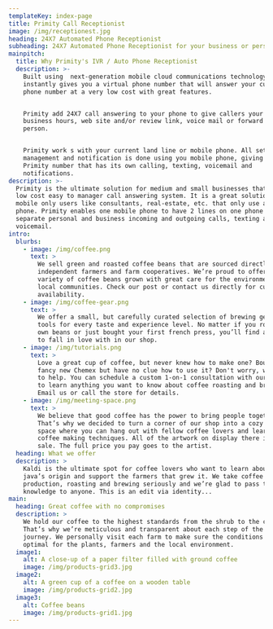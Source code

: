 ```yaml
---
templateKey: index-page
title: Primity Call Receptionist
image: /img/receptionest.jpg
heading: 24X7 Automated Phone Receptionist
subheading: 24X7 Automated Phone Receptionist for your business or personal needs
mainpitch:
  title: Why Primity's IVR / Auto Phone Receptionist
  description: >-
    Built using  next-generation mobile cloud communications technology, Primity
    instantly gives you a virtual phone number that will answer your current
    phone number at a very low cost with great features. 


    Primity add 24X7 call answering to your phone to give callers your location,
    business hours, web site and/or review link, voice mail or forward to a live
    person. 


    Primity work s with your current land line or mobile phone. All setup,
    management and notification is done using you mobile phone, giving you a 2nd
    Primity number that has its own calling, texting, voicemail and
    notifications.
description: >-
  Primity is the ultimate solution for medium and small businesses that need a
  low cost easy to manager call answering system. It is a great solution for
  mobile only users like consultants, real-estate, etc. that only use a mobile
  phone. Primity enables one mobile phone to have 2 lines on one phone to
  separate personal and business incoming and outgoing calls, texting and
  voicemail.
intro:
  blurbs:
    - image: /img/coffee.png
      text: >
        We sell green and roasted coffee beans that are sourced directly from
        independent farmers and farm cooperatives. We’re proud to offer a
        variety of coffee beans grown with great care for the environment and
        local communities. Check our post or contact us directly for current
        availability.
    - image: /img/coffee-gear.png
      text: >
        We offer a small, but carefully curated selection of brewing gear and
        tools for every taste and experience level. No matter if you roast your
        own beans or just bought your first french press, you’ll find a gadget
        to fall in love with in our shop.
    - image: /img/tutorials.png
      text: >
        Love a great cup of coffee, but never knew how to make one? Bought a
        fancy new Chemex but have no clue how to use it? Don't worry, we’re here
        to help. You can schedule a custom 1-on-1 consultation with our baristas
        to learn anything you want to know about coffee roasting and brewing.
        Email us or call the store for details.
    - image: /img/meeting-space.png
      text: >
        We believe that good coffee has the power to bring people together.
        That’s why we decided to turn a corner of our shop into a cozy meeting
        space where you can hang out with fellow coffee lovers and learn about
        coffee making techniques. All of the artwork on display there is for
        sale. The full price you pay goes to the artist.
  heading: What we offer
  description: >
    Kaldi is the ultimate spot for coffee lovers who want to learn about their
    java’s origin and support the farmers that grew it. We take coffee
    production, roasting and brewing seriously and we’re glad to pass that
    knowledge to anyone. This is an edit via identity...
main:
  heading: Great coffee with no compromises
  description: >
    We hold our coffee to the highest standards from the shrub to the cup.
    That’s why we’re meticulous and transparent about each step of the coffee’s
    journey. We personally visit each farm to make sure the conditions are
    optimal for the plants, farmers and the local environment.
  image1:
    alt: A close-up of a paper filter filled with ground coffee
    image: /img/products-grid3.jpg
  image2:
    alt: A green cup of a coffee on a wooden table
    image: /img/products-grid2.jpg
  image3:
    alt: Coffee beans
    image: /img/products-grid1.jpg
---
```


